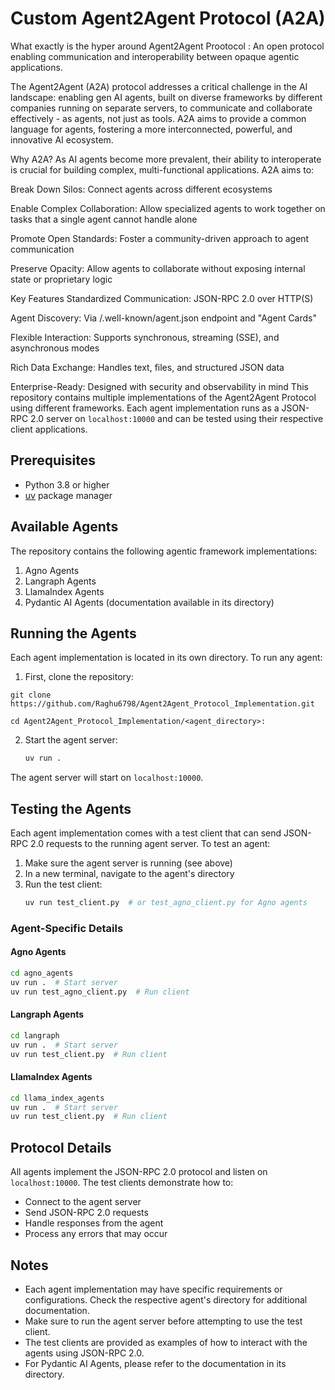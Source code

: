 # Custom Agent2Agent Protocol (A2A)

What exactly is the hyper around Agent2Agent Prootocol : An open protocol enabling communication and interoperability between opaque agentic applications.

The Agent2Agent (A2A) protocol addresses a critical challenge in the AI landscape: enabling gen AI agents, built on diverse frameworks by different companies running on separate servers, to communicate and collaborate effectively - as agents, not just as tools. A2A aims to provide a common language for agents, fostering a more interconnected, powerful, and innovative AI ecosystem.

Why A2A?
As AI agents become more prevalent, their ability to interoperate is crucial for building complex, multi-functional applications. A2A aims to:

Break Down Silos: Connect agents across different ecosystems

Enable Complex Collaboration: Allow specialized agents to work together on tasks that a single agent cannot handle alone

Promote Open Standards: Foster a community-driven approach to agent communication

Preserve Opacity: Allow agents to collaborate without exposing internal state or proprietary logic

Key Features
Standardized Communication: JSON-RPC 2.0 over HTTP(S)

Agent Discovery: Via /.well-known/agent.json endpoint and "Agent Cards"

Flexible Interaction: Supports synchronous, streaming (SSE), and asynchronous modes

Rich Data Exchange: Handles text, files, and structured JSON data

Enterprise-Ready: Designed with security and observability in mind
This repository contains multiple implementations of the Agent2Agent Protocol using different frameworks. Each agent implementation runs as a JSON-RPC 2.0 server on `localhost:10000` and can be tested using their respective client applications.

## Prerequisites

- Python 3.8 or higher
- [uv](https://github.com/astral-sh/uv) package manager

## Available Agents

The repository contains the following agentic framework 
implementations:

1. Agno Agents
2. Langraph Agents
3. LlamaIndex Agents
4. Pydantic AI Agents (documentation available in its directory)

## Running the Agents

Each agent implementation is located in its own directory. To run any agent:

1. First, clone the repository:
```
git clone https://github.com/Raghu6798/Agent2Agent_Protocol_Implementation.git

cd Agent2Agent_Protocol_Implementation/<agent_directory>:
```

2. Start the agent server:
   ```bash
   uv run .
   ```

The agent server will start on `localhost:10000`.

## Testing the Agents

Each agent implementation comes with a test client that can send JSON-RPC 2.0 requests to the running agent server. To test an agent:

1. Make sure the agent server is running (see above)
2. In a new terminal, navigate to the agent's directory
3. Run the test client:
   ```bash
   uv run test_client.py  # or test_agno_client.py for Agno agents
   ```

### Agent-Specific Details

#### Agno Agents
```bash
cd agno_agents
uv run .  # Start server
uv run test_agno_client.py  # Run client
```

#### Langraph Agents
```bash
cd langraph
uv run .  # Start server
uv run test_client.py  # Run client
```

#### LlamaIndex Agents
```bash
cd llama_index_agents
uv run .  # Start server
uv run test_client.py  # Run client
```

## Protocol Details

All agents implement the JSON-RPC 2.0 protocol and listen on `localhost:10000`. The test clients demonstrate how to:

- Connect to the agent server
- Send JSON-RPC 2.0 requests
- Handle responses from the agent
- Process any errors that may occur

## Notes

- Each agent implementation may have specific requirements or configurations. Check the respective agent's directory for additional documentation.
- Make sure to run the agent server before attempting to use the test client.
- The test clients are provided as examples of how to interact with the agents using JSON-RPC 2.0.
- For Pydantic AI Agents, please refer to the documentation in its directory.
